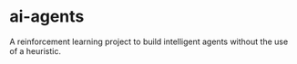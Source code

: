 # ai-agents
A reinforcement learning project to build intelligent agents without the use of a heuristic.
